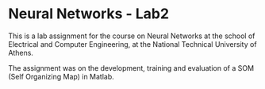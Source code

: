 # Neural Networks - Lab2

This is a lab assignment for the course on Neural Networks at the school of Electrical and Computer Engineering, at the National Technical University of Athens.

The assignment was on the development, training and evaluation of a SOM (Self Organizing Map) in Matlab.
